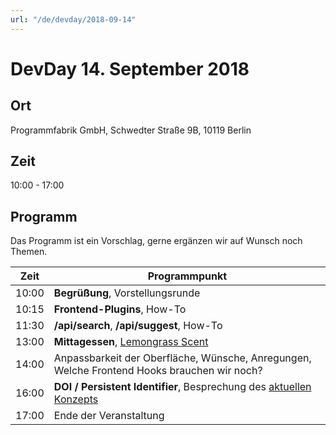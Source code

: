 ```yaml
---
url: "/de/devday/2018-09-14"
---
```


# DevDay 14. September 2018

## Ort

Programmfabrik GmbH, Schwedter Straße 9B, 10119 Berlin

## Zeit

10:00 - 17:00

## Programm

Das Programm ist ein Vorschlag, gerne ergänzen wir auf Wunsch noch Themen.

| Zeit  | Programmpunkt                                                |
| ----- | ------------------------------------------------------------ |
| 10:00 | **Begrüßung**, Vorstellungsrunde                             |
| 10:15 | **Frontend-Plugins**, How-To                                 |
| 11:30 | **/api/search**, **/api/suggest**, How-To                    |
| 13:00 | **Mittagessen**, [Lemongrass Scent](http://www.lemongrass-scent.de/) |
| 14:00 | Anpassbarkeit der Oberfläche, Wünsche, Anregungen, Welche Frontend Hooks brauchen wir noch? |
| 16:00 | **DOI / Persistent Identifier**, Besprechung des [aktuellen Konzepts](https://docs.google.com/document/d/1oK6a27TD3KInO059o1tvcYkCptYDuAVTNPEcS6tvRBk/view) |
| 17:00 | Ende der Veranstaltung                                       |

